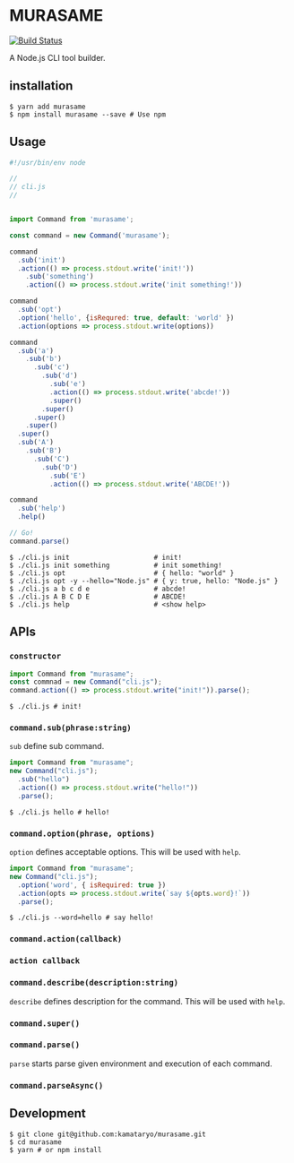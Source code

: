 # MURASAME

[![Build Status](https://travis-ci.org/kamataryo/murasame.svg?branch=master)](https://travis-ci.org/kamataryo/murasame)

A Node.js CLI tool builder.

## installation

```shell
$ yarn add murasame
$ npm install murasame --save # Use npm
```

## Usage

```JavaScript
#!/usr/bin/env node

//
// cli.js
//


import Command from 'murasame';

const command = new Command('murasame');

command
  .sub('init')
  .action(() => process.stdout.write('init!'))
    .sub('something')
    .action(() => process.stdout.write('init something!'))

command
  .sub('opt')
  .option('hello', {isRequred: true, default: 'world' })
  .action(options => process.stdout.write(options))

command
  .sub('a')
    .sub('b')
      .sub('c')
        .sub('d')
          .sub('e')
          .action(() => process.stdout.write('abcde!'))
          .super()
        .super()
      .super()
    .super()
  .super()
  .sub('A')
    .sub('B')
      .sub('C')
        .sub('D')
          .sub('E')
          .action(() => process.stdout.write('ABCDE!'))

command
  .sub('help')
  .help()

// Go!
command.parse()
```

```shell
$ ./cli.js init                     # init!
$ ./cli.js init something           # init something!
$ ./cli.js opt                      # { hello: "world" }
$ ./cli.js opt -y --hello="Node.js" # { y: true, hello: "Node.js" }
$ ./cli.js a b c d e                # abcde!
$ ./cli.js A B C D E                # ABCDE!
$ ./cli.js help                     # <show help>
```

## APIs

### `constructor`

```javascript
import Command from "murasame";
const commnad = new Command("cli.js");
command.action(() => process.stdout.write("init!")).parse();
```

```shell
$ ./cli.js # init!
```

### `command.sub(phrase:string)`

`sub` define sub command.

```javascript
import Command from "murasame";
new Command("cli.js");
  .sub("hello")
  .action(() => process.stdout.write("hello!"))
  .parse();
```

```shell
$ ./cli.js hello # hello!
```

### `command.option(phrase, options)`

`option` defines acceptable options. This will be used with `help`.

```javascript
import Command from "murasame";
new Command("cli.js");
  .option('word', { isRequired: true })
  .action(opts => process.stdout.write(`say ${opts.word}!`))
  .parse();
```

```shell
$ ./cli.js --word=hello # say hello!
```

### `command.action(callback)`

### `action callback`

### `command.describe(description:string)`

`describe` defines description for the command. This will be used with `help`.

### `command.super()`

### `command.parse()`

`parse` starts parse given environment and execution of each command.

### `command.parseAsync()`

## Development

```shell
$ git clone git@github.com:kamataryo/murasame.git
$ cd murasame
$ yarn # or npm install
```
